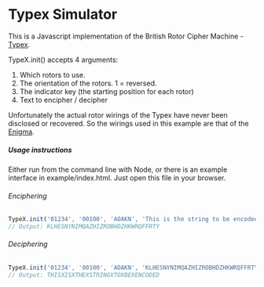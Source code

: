 # Typex Simulator

This is a Javascript implementation of the British Rotor Cipher Machine - [Typex][2].

TypeX.init() accepts 4 arguments:

1. Which rotors to use.
2. The orientation of the rotors. 1 = reversed.
3. The indicator key (the starting position for each rotor)
4. Text to encipher / decipher

Unfortunately the actual rotor wirings of the Typex have never been disclosed or recovered. So the wirings used in this example are that of the [Enigma][2].

##### Usage instructions

Either run from the command line with Node, or there is an example interface in example/index.html. Just open this file in your browser.

###### Enciphering
```javascript
TypeX.init('01234', '00100', 'AOAKN', 'This is the string to be encoded');
// Output: KLHESNYNIMQAZHIZROBHDZHKWRQFFRTY
```

###### Deciphering
```javascript
TypeX.init('01234', '00100', 'AOAKN', 'KLHESNYNIMQAZHIZROBHDZHKWRQFFRTY');
// Output: THISXISXTHEXSTRINGXTOXBEXENCODED
```

[1]: http://en.wikipedia.org/wiki/Enigma_rotor_details
[2]: http://en.wikipedia.org/wiki/Typex